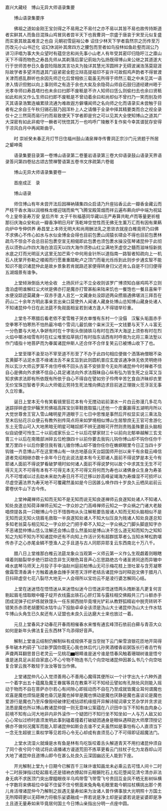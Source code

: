 <!-- { "loadSidebar": true } -->
嘉兴大藏经　博山无异大师语录集要


　　博山语录集要序

　　佛祖之道如金刚王宝剑得之不易用之不易付之亦不易以其皆不易也故传持斯道者实鲜其人而鱼目混珠山鸡冒凤者尝半天下也我曹洞一宗盛于唐哀于宋至元似复盛而实衰其故盖难言之也自
元朝初雪庭裕公奉
诏住少林天下学者翕然宗之历传至万历改元小山书迁化
诏幻休润补其席四方之腰包而至者如鸟投林如鱼赴壑而润公乃讲习评唱为事大失众望时有蕴空忠和尚先事小山老人有年受其密印归隐旴江之廪山天下不得而物色之寿昌先师从其剃落后蒙记莂始为弘扬既得博山来公继之其道遂大行于世师苦参日久备尝险阻故其言功夫为独详其慧光浑圆辨才无碍波澜浩荡莫窥涯际故学者多望洋而退其门庭紧密金鋀立辩高提祖印不妄许可故假鸡声韵者不得冒渡关津而惑乱群听也余因先师迁化后曾相依三载虽无所得于师然三载之中未见其一语渗入情识但勉以向上事则师之有造于余也大矣及余隐荷山师自石鼓归道经建州晤于光孝寺师曰寿昌塔扫也未余曰扫即不废秪是不许人知师曰恁么则偷扫去也余曰贤秪如此和尚又作么生师曰扫即不废秪是不曾动着余曰和尚却似不曾扫乃一笑而别及师灭其语录浩繁连编累牍流通为难故遐方僻壤闻师之名向师之化而语录实未尝触于目者有之余自壬午秋归锡石鼓乃因浑朴上人之请僭于全录中择其精要类而合之视全录仅十之三然简而易行约而易致使天下学者即是穷之可以见其大全使知博山之道其广大深密有如此非痴守一橛者可恍惚其万一也呜呼广陵散不复作矣今幸其谱犹存安得于凉风白月中再闻斯曲乎。

　　时
崇祯癸未春正月灯节日住福州鼓山涌泉禅寺传曹洞正宗沙门元贤题于所居之颦呻斋

　　语录集要目录第一卷博山语录第二卷董岩语录第三卷大仰语录鼓山语录天界语录答问第四卷拈古颂古赞禅警语第五卷书文序疏第六卷偈

　　博山无异大师语录集要卷一

　　首座成正　录

　　博山语录

　　师住博山有年未尝开法后因禅衲辏集四众启请乃升座拈香云此一瓣香金藏云而严枝干香水海以润根株龙楼迎瑞而紫气飞腾宝殿笼烟而祥云遍布爇向炉中端为祝延
今上皇帝圣寿万安
皇后齐年
太子千秋福基同华藏以庄严寿算共毗卢而等量更祈檀那衍庆海众安和此一瓣香净明日月旷荡乾坤空觉性而无佛无生薰万汇而有因有果爇向炉中专伸供养
寿昌堂上本师无明大和尚用酬法乳之恩敛衣就座白椎竟师乃曰佛不求佛心不传心如水与水似金博金会得也目前包褁山阔猿长啸会不得也目前包褁林疏鸟不惊会不会总目前包褁空宣无相偈即此包褁也须包褁水操没弦琴诸昆仲于此彻去以须弥山作四大海白浪滔天以四大海作须弥山红尘满地烹虚空之髓而滋味恒新挑水底之灯而光明亘大这里无加芒索个中何用金针所以道指南一路智者知疏向上一机石人抚掌开弥勒之楼阁而行愿重重踏毗卢之顶门而毫光烁烁到此则步步通玄智不能知识不能识诸昆仲此是故乡景象若肯就路还家便得转身归父还肯么自是不归归便得五湖烟景有谁争。

　　上堂倾湫倒岳大地全收　土扬灰纤尘不立全收则该罗广博须知白昼鸡鸣不立则澹泊虚明谁解红尘犬吠是佛亦打是魔亦打管甚船来陆来饥也一餐饱也一餐且喜柴干水便没踪迹莫藏身一双赤手逢人且乞一文藏身处没踪迹两朵攒眉遇佛堪消三拜吾在药山二十余年方明此事亲言出亲口莫使外人闻诸人藏身处博山总知博山藏身处诸人不知诸昆仲今日在此法筵不免觌面相呈若到诸方逢人不得错举珍重。

　　上堂冬不寒腊后看老侬不爱雪稚子哭衣单惟有东村一个没傝　汉髼头垢面赤手空拳寒不怕寒热不怕热最冷唱个雪词儿最饥做个粜米汉无一文钱要与天下人斗富无一分色要与大地人争妍有时在十字街头倒骑铁马有时在西洋大海逆上须弥有时在烈火焰中嚼冰啮雪有时在红尘堆里掐草挑灯有时指东话西有时呼南为北将三乘法堑以作门墙指十地菩萨而为眷属诸昆仲斯人还合伴不合伴复笑云已被博山收下了也。

　　上堂至理不渝至功不宰至道不形至了不办于此四句相应便做个洒落衲僧眼不染玄黄脚不沾泥水意不缘诸法舌不亲玄旨到此则圆机普应玄度该通净体无依灵明绝待所以玄沙大师云罗笼不肯住呼唤不回头古圣不安排至今无处所诸昆仲今时禅者不信自心是佛向外求佛不信自心具足诸法向外求法既昧自心纵有弘为皆生死之业耳又当知求佛求法即有所依既有所依于自心不得自在譬如穷子伶俜辛苦乞食自济昧却衣里无价宝珠岂智者乎夹山大师偈云劳持生死法惟向佛边求目前迷正理拨火觅浮沤无事久立珍重。

　　诞日上堂本无今有笑看镜里狂花本有今无搅动岩前湛水一片白云弥漫几多花鸟迷踪拶碎虚空炉鞴烹煎佛祖高挥宝剑草鞋救取猫儿还他一个皮囊赢得五湖明月所以大觉世尊舍王官入雪山睹明星开道眼于三七日中思惟是事然后开权显实说三乘法及至末后拈花示众便云有教外别传简点将来如梦境相似博山生居黎庶无王官可舍游化东土无雪山可入大地黑暗无明星可睹奴郎不辨无道眼可开然则贵贱虽殊要且头脑相似自幼便可怜生二十以前成家乐业二十以后花擘家财三十以前向北郁单越解三玄戈胄三十以后在南赡部洲碎五位枪旗四十以前你要去我钩儿钩你博山却不钩你任你千里万里四十以后你要住我有锥儿锥你博山却不锥你任你在蟭螟眼里今日正当四十岁钩锥一齐息博山不在这里博山有一块古地基自天台韶国师开创以来千有余载云峰信道者克绍相继亦数十余年今日在此说法是本有今无耶诸人面前不得说梦是本无今有耶诸人面前不得说梦看破梦境时如何诸人面前不得说梦何以故个中求其生无生不可得灭无灭不可得有本有不可得无本无不可得又将何而为寿也以诸佛身众生身为寿圣凡不可增减以过去劫未来劫为寿日月不可迁移以妙高峰娑竭海为寿燥湿不可损坏以尽虚空遍法界为寿天地不可覆藏然虽如是今日因甚么唤作四十岁良久云栖凤岩前云雾卷伏牛山下古今传。

　　上堂神藏禅师云知而无知不是无知而说无知良遂禅师云良遂知处诸人不知诸人知处良遂总知荷泽禅师云知之一字众妙之门高峰禅师云知之一字众祸之门诸大老敲唱傍提各具一只眼博山今日不惜唇吻从头注解秪要告报诸人知而无知头脑相似不是无知而说无知火烧眉毛救取一半良遂知处诸人不知大似压良为贱诸人知处良遂总知多知老翁莫与相见知之一字众妙之门把手牵不入知之一字众祸之门脚头脚底知字亦不恶诸昆仲博山恁么注解还会博山意么然虽如是博山决不恁么道无知而知为之知知知之为知不知为不知诸昆仲还有不向知上作活计另有超群拔萃者么当知水琴松韵堪传赤子之心赤尾金鳞不堕渔人之手且道与古人同耶异耶复云东西南北十万八千。

　　腊八日上堂维那白椎云法筵龙象众当观第一义师云第一义作么生观觑着则眼瞎嗅着则脑裂举步绝行踪动念非生灭眼色耳音声心忘思路绝古今诸圣贤同途而异辙中峰水底琴马师天上月投子手中油赵州庭前柏博山无可示梅花枝上泄吐翠与含芳凝寒傲霜雪清香满十方触着通身血捶手哭苍天浮杯老结舌诸昆仲当时释迦文佛于腊月八日抖碎虚空七花八裂尽大地无一人会得所以宝坊云不是凌行婆怎解同心结。

　　上堂在迷迷悟在悟悟迷从来迷悟似迷今日悟迷非悟迷悟两头拽断圣凡更复何言剔起眉毛惜取眼中瞳子绽开衣线露出铁石心肝灯笼与露柱相交佛殿共三门斗额赤手团成泥弹子红炉炼就铁馒头一任东掷西抛毕竟埋光铲彩从教野狐精岩中脱壳转转不错笑杀赤须老胡要知水牯牛山下投胎卓卓全该须是沩山大士诸昆仲沩山大士作水牯牛博山头角生已久矣还有人证盟也未良久云达磨大士来也放过一着。

　　元旦上堂春风才动春花开春雨相催春水来惟有通玄峰顶石依前白藓与青苔大众如何是新年头佛法复云东西林下鸟添得好音声。

　　解制上堂谁云结制仍解制纵有成规俱不是当空抛下云门柴雪浪银花匝地开简得多年破木杓鹞子飞过新罗国你既无心我也休后代儿孙笑酒楼香岩粥饭长行者击竹有声聋两耳翻思昔日老灵云一见桃花▆眼睛谁是迷兮谁是悟春风触着珊瑚树谁是悟兮谁是迷具足从前自家底心不心兮物不物连书几个向空咄诸昆仲因甚么书几个向空咄复合掌云我不敢轻于汝汝等皆当作佛。

　　上堂诸昆仲凡心入觉须善用心不善用心魔得其便所以一个计字出九十六种外道一个着字出五十蕴魔及魔王眷属等具在教乘不可不知经云譬如有孔隙处风则能入摇动于物而不自在菩萨亦尔若心有间隙心即摇动而不自在乃至成就皆魔业耳何谓魔也欢喜是魔也烦恼是魔也昏沉是魔也掉举是魔也惧动是魔也厌静是魔也喜谈论是魔也爱游行是魔也乃至斥像毁经破律犯戒拈颂机缘擅开异解诗赋词章文艺杂学并贪求说法悉是魔也所以博山教诸昆仲提一则无意味公案蕴在八识田中当下不知有血肉身心前境不知有山河大地非内非外滚作一个疑团行不知行坐不知坐如一人与万人敌又如心心常似过桥时直须发明此事到磕着撞着打破疑团通身是眼纵遇释迦大师摩顶授记佛亦不做何况魔军而能入耶诸昆仲如斯会去谁不丈夫虽然如是事怕有心人直须当下一念无生超彼三乘权学等见若将心令无心却成有直须觅心了不可得即证超魔法门。

　　上堂水流湿火就燥是水有鱼是林有鸟吃饭咬着舌头解道青天不用扫诸昆仲须自了同个夜兮同个晓试将此语播诸方谩道荒田不拣草更看云门拄杖子化为龙吞却山河大地了诸昆仲且道博山即今在甚么处良久云深固幽远无人能到下座。

　　开光解制上堂九十日期今已解百千三昧许谁知画龙未必乘云去可惜人间十二时十二时辰弹指过眨起眉毛还是错衲衣撩起伴云眠磐陀石上松花堕闻见清兮清亦非法身无病不求医顶门突出摩醯眼夜半乌鸡带雪飞带雪飞兮贵回互金凤不栖无影树纵横十字数将来佛祖位中留不住留不住兮劈面来兔角龟毛眼里栽今朝拄杖横挑出那个男儿肯活埋诸昆仲今乃解制之辰遇无量寿如来为汝诸人普作佛事放大光明照十方国土无所障碍更以无碍神力将极乐娑婆融成一界若说是净土却是娑婆若说是娑婆即是净土且道无量寿如来毕竟居何国土今日博山亲指出分明一点座中圆。

